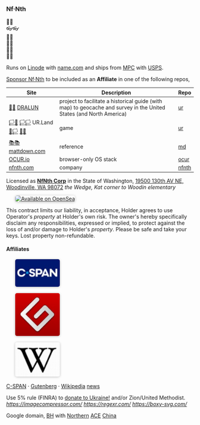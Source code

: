 
### Nf·Nth

🙂🙂<br/>
👓👓<br/>
🧤🧤<br/>
👖👖<br/>
🧦🧦<br/>
👟👟

Runs on [Linode](https://cloud.linode.com) with [name.com](https://www.name.com) and ships from [MPC](https://www.makeplayingcards.com) with [USPS](https://www.usps.com/business/web-tools-apis/documentation-updates.htm).

[Sponsor Nf·Nth](https://github.com/sponsors/nfnth) to be included as an **Affiliate** in one of the following repos,

|Site|Description|Repo|
|-|-|-|
|[🌳🌳](https://xn--wh8ha.ws) [DRALUN](https://dralun.com)|project to facilitate a historical guide (with map) to geocache and survey in the United States (and North America)|[ur]()
|[🏳🏴](https://xn--en8hc.ws) [🏳🏳](https://xn--en8ha.ws) UR.Land [🏴🏳](https://xn--en8hb.ws) [🏴🏴](https://xn--fn8ha.ws)|game|[ur]()|
|[📚📚](https://xn--zt8ha.ws) [mattdown.com](https://mattdown.com)|reference|[md]()|
|[OCUR.io](https://ocur.io)|browser-only OS stack|[ocur]()|
|[nfnth.com](https://nfnth.com)|company|[nfnth]()|

Licensed as [**NfNth Corp**](https://secure.dor.wa.gov/) in the State of Washington, [19500 130th AV NE, Woodinville, WA 98072](https://blue.kingcounty.com/Assessor/eRealProperty/Dashboard.aspx?ParcelNbr=1428900123) *the Wedge, Kat corner to Woodin elementary*

<a href="https://opensea.io/nfnth" title="Buy on OpenSea" target="_blank"><img style="margin-left:24px; width:220px; border-radius:5px; box-shadow: 0px 1px 6px rgba(0, 0, 0, 0.25);" src="https://storage.googleapis.com/opensea-static/Logomark/Badge%20-%20Available%20On%20-%20Light.png" alt="Available on OpenSea" /></a>

This contract limits our liability, in acceptance, Holder agrees to use Operator's *property* at Holder's own risk. The owner's hereby specifically disclaim any responsibilities, expressed or implied, to protect against the loss of and/or damage to Holder's *property*. Please be safe and take your keys. Lost property non-refundable.

#### Affiliates

<a href="https://www.c-span.org" target="_blank"><img style="margin-left:24px; width:120px; border-radius:5px; box-shadow: 0px 1px 6px rgba(0, 0, 0, 0.25);" src="res/img/cspan.png" /></a>

<a href="http://www.gutenberg.org" target="_blank"><img style="margin-left:24px; width:120px; border-radius:5px; box-shadow: 0px 1px 6px rgba(0, 0, 0, 0.25);" src="res/img/gutenberg.png" /></a>

<a href="https://www.wikipedia.org/wiki/Special:Random" target="_blank"><img style="margin-left:24px; width:120px; border-radius:5px; box-shadow: 0px 1px 6px rgba(0, 0, 0, 0.25);" src="res/img/wikipedia.png" /></a>

[C-SPAN](https://www.c-span.org) · [Gutenberg](http://www.gutenberg.org) · [Wikipedia](https://www.wikipedia.org/wiki/Special:Random) [news](https://wikipedia.org/wiki/Main_Page)

Use 5% rule (FINRA) to [donate to Ukraine!](https://engine.presearch.org/search?q=donate+to+ukraine) and/or Zion/United Methodist.  *https://imagecompressor.com/* *https://regexr.com/* *https://boxy-svg.com/*

Google domain, [BH](https://www.bhphotovideo.com/) with [Northern](https://www.northerntool.com/) [ACE](https://www.acehardware.com/)
[China](https://www.made-in-china.com/products-search/hot-china-products/Intel_Tablet.html)
